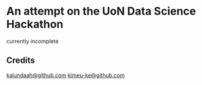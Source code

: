 # An attempt on the UoN Data Science Hackathon

currently incomplete

## Credits

kalundaah@github.com
kimeu-ke@github.com
